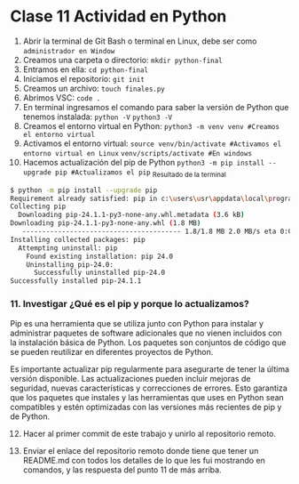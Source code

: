 # Clase 11 Actividad en Python

1. Abrir la terminal de Git Bash o terminal en Linux, debe ser como `administrador en Window`
2. Creamos una carpeta o directorio: 
`mkdir python-final`
3. Entramos en ella: 
`cd python-final`
4. Iniciamos el repositorio:
`git init`
5. Creamos un archivo:
`touch finales.py`
6. Abrimos VSC:
`code .`
7. En terminal ingresamos el comando para saber la versión de Python que tenemos instalada:
`python -V`
`python3 -V`
8. Creamos el entorno virtual en Python:
`python3 -m venv venv #Creamos el entorno virtual`
9. Activamos el entorno virtual:
`source venv/bin/activate #Activamos el entorno virtual en Linux`
`venv/scripts/activate #En windows`
10. Hacemos actualización del pip de Python
`python3 -m pip install --upgrade pip #Actualizamos el pip`
<sub>Resultado de la terminal</sub>

```sh
$ python -m pip install --upgrade pip
Requirement already satisfied: pip in c:\users\usr\appdata\local\programs\python\python312\lib\site-packages (24.0)
Collecting pip
  Downloading pip-24.1.1-py3-none-any.whl.metadata (3.6 kB)
Downloading pip-24.1.1-py3-none-any.whl (1.8 MB)
   ---------------------------------------- 1.8/1.8 MB 2.0 MB/s eta 0:00:00
Installing collected packages: pip
  Attempting uninstall: pip
    Found existing installation: pip 24.0
    Uninstalling pip-24.0:
      Successfully uninstalled pip-24.0
Successfully installed pip-24.1.1
```

### 11. Investigar ¿Qué es el pip y porque lo actualizamos?
Pip es una herramienta que se utiliza junto con Python para instalar y administrar paquetes de software adicionales que no vienen incluidos con la instalación básica de Python. Los paquetes son conjuntos de código que se pueden reutilizar en diferentes proyectos de Python.

Es importante actualizar pip regularmente para asegurarte de tener la última versión disponible. Las actualizaciones pueden incluir mejoras de seguridad, nuevas características y correcciones de errores. Esto garantiza que los paquetes que instales y las herramientas que uses en Python sean compatibles y estén optimizadas con las versiones más recientes de pip y de Python.

12. Hacer al primer commit de este trabajo y unirlo al repositorio remoto.

13. Enviar el enlace del repositorio remoto donde tiene que tener un README.md con todos los detalles de lo que les fui mostrando en comandos, y las respuesta del punto 11 de más arriba.
